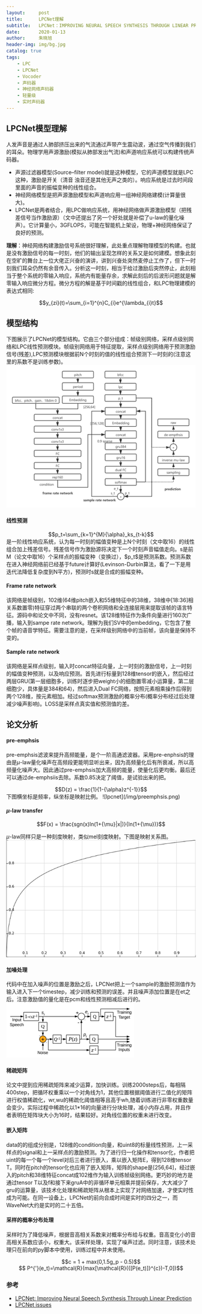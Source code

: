 ```yaml
---
layout:     post
title:      LPCNet理解
subtitle:   LPCNet：IMPROVING NEURAL SPEECH SYNTHESIS THROUGH LINEAR PREDICTION
date:       2020-01-13
author:     朱晓旭
header-img: img/bg.jpg
catalog: true
tags:
    - LPC
    - LPCNet
    - Vocoder
    - 声码器
    - 神经网络声码器
    - 轻量级
    - 实时声码器	
---
```



## LPCNet模型理解

人发声音是通过人肺部挤压出来的气流通过声带产生震动波，通过空气传播到我们的耳朵。物理学用声源激励(模拟从肺部发出气流)和声道响应系统可以构建传统声码器。  
- 声源过滤器模型(Source–filter model)就是这种模型，它的声道模型就是LPC这种，激励是开关（清音 浊音还是其他无声之类的）。响应系统是过去时间段里面的声音的振幅变种的线性组合。  
- 神经网络模型是把声源激励模型和声道响应用一组神经网络建模(计算量很大)。  
- LPCNet是两者结合，用LPC做响应系统，用神经网络做声源激励模型（把残差信号当作激励源）（文中还提出了另一个好处就是补偿了u-law的量化噪声）。它计算量小，3GFLOPS，可能在智能机上架设，物理+神经网络保证了良好的预测。  

**理解**：神经网络构建激励信号系统很好理解，此处重点理解物理模型的构建。也就是没有激励信号的每一时刻，他们的输出呈现怎样的关系又是如何建模。想象此刻在空旷的舞台上一位大佬正兴奋的演讲，讲到兴奋处突然麦停止工作了，但下一时刻我们耳朵仍然有余音传入。分析这一时刻，相当于给过激励后突然停止，此刻相当于整个系统的零输入响应，系统内有能量存余，求解此刻后的后波形问题就是解零输入响应微分方程。微分方程的解是基于时间戳的线性组合，和LPC物理建模的表达式相同:  
<center>$$y_{zi}(t)=\sum_{i=1}^{n}C_{i}e^{\lambda_{i}t}$$</center>

## 模型结构
下图展示了LPCNet的模型结构。它由三个部分组成：帧级别网络，采样点级别网络和LPC线性预测模块。帧级别网络用于特征提取，采样点级别网络用于预测激励信号(残差),LPC预测模块根据前N个时刻的值的线性组合预测下一时刻的(注意这里的系数不是训练参数)。
![lpcnet](/img/lpcnet_my.png)

#### 线性预测
<center>$$p_t=\sum_{k=1}^{M}{\alpha}_ks_{t-k}$$</center>
是一阶线性响应系统，认为每一时刻的幅值变种是上N个时刻（文中取16）的线性组合加上残差信号。残差信号作为激励源将决定下一个时刻声音幅值走向。s是前M（论文中取16）个采样点的振幅变种（变换过），$p_t$是预测系数。预测系数在进入神经网络前已经基于future计算好(Levinson-Durbin算法，看了一下是用迭代法降低复杂度到N平方)，预测时s就是合成的振幅变种。

#### Frame rate network
该网络是帧级别，102维(64维pitch嵌入和55维特征中的38维，38维中[18:36]相关系数置零)特征穿过两个串联的两个卷积网络和全连接层用来提取该帧的语言特征。源码中和论文中不同，没有resnet。该128维特征作为条件向量进行160次广播，输入到sampe rate network。理解为我们SV中的embedding，它包含了整个帧的语音学特征。需要注意的是，在采样级别网络中的当前帧，该向量是保持不变的。
#### Sample rate network
该网络是采样点级别，输入时concat特征向量，上一时刻的激励信号，上一时刻的幅值变种预测，以及响应预测。首先进行标量到128维tensor的嵌入，然后经过两层GRU(第一层细胞多，训练时逐步把weight小的细胞置零减小运算量，第二层细胞少，具体量是384和64)，然后进入Dual FC网络，按照元素相乘操作后得到两个128维，按元素相加。经过softmax预测激励的概率分布(概率分布经过后处理减少噪声影响)。LOSS是采样点真实值和预测值的差。
	

## 论文分析
#### pre-emphsis
pre-emphsis滤波来提升高频能量，是个一阶高通滤波器。采用pre-enphsis的理由是$\mu$-law量化噪声在高频段更能明显听出来，因为高频量化后有所衰减，所以高频量化噪声大。因此通过pre-emphsis加大高频的能量，使量化后更均衡。最后还可以通过de-emphsiis去除。系数0.85决定了阈值，是试验出来的把。
<center>$$D(z) = \frac{1}{1-{\alpha}z^{-1}}$$</center>
下图横坐标是频率，纵坐标是映射比例。  
![lpcnet](/img/preemphsis.png)

#### $\mu$-law transfer
<center>$$F(x) = \frac{sgn(x)ln(1+{\mu}|x|)}{ln(1+{\mu})}$$</center>

$\mu$-law同样只是一种刻度映射，类似mel刻度映射。下图是映射关系图。
![lpcnet](/img/u_law.png)

#### 加噪处理
代码中在加入噪声的位置是激励之后，LPCNet把上一个sample的激励预测值作为输入进入下一个timestep，减少训练和预测的误差。并且噪声添加位置是在et之后。注意激励值的量化是在pcm和线性预测相减后进行的。
![lpcnet](/img/lpcnet_noise.png)

#### 稀疏矩阵
论文中提到应用稀疏矩阵来减少运算，加快训练。训练2000steps后，每相隔400step，把循环权重乘以一个对角线为1，其他位置根据阈值进行二值化的矩阵进行权值稀疏化，wr,wu的稀疏化阈值相等且高于wh,随着训练进行非零权重数量会变少。实际过程中稀疏化以1*16的向量进行分块处理，减小内存占用，并且作者表明在矩阵块大小为16时，结果较好。对角线位置的权重未进行改变。

#### 嵌入矩阵
data的的组成分别是，128维的condition向量，和uint8的标量线性预测，上一采样点的signal和上一采样点的激励预测。为了进行归一化操作和tensor化，作者把uint的每一个每一个level对后三者进行嵌入，乘以嵌入矩阵E，得到128维tensor T。同时在pitch的tensor化也应用了嵌入矩阵，矩阵的shape是[256,64]，经过嵌入的pitch和38维特征concat成102维作为输入训练帧级别网络。更巧妙的地方是通过tensor T以及f和接下来gruA中的非循环单元相乘并提前保存，大大减少了gru的运算量，该技术化处理和稀疏矩阵从根本上实现了对网络加速，才使实时性成为可能。在同一设备上，LPCNet的前向合成时间是实时的四分之一，而WaveNet大约是实时的二十五倍。

#### 采样的概率分布处理
采样时为了降低噪声，根据音高相关系数来对概率分布给与权重。音高变化小的音高相关系数应该小，权重大。该采样处理，实现了噪声过滤。同时注意，该技术处理只在前向的py脚本中使用，训练过程中并未使用。
<center>$$c =  1 + max(0,1.5g_p - 0.5)$$</center>
<center>$$ P^{'}(e_t)=\mathcal{R}(max[\mathcal{R}({[P(e_t)]}^{c})-T,0])$$</center>




### 参考

- [LPCNet: Improving Neural Speech Synthesis Through Linear Prediction](https://arxiv.org/pdf/1810.11846.pdf)
- [LPCNet issues](https://github.com/mozilla/LPCNet/issues/4#issuecomment-440994845)





